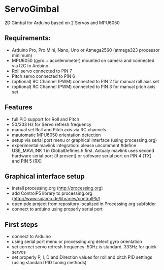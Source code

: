 # ServoGimbal
2D Gimbal for Arduino based on 2 Servos and MPU6050
## Requirements:
- Arduino Pro, Pro Mini, Nano, Uno or Atmega2560 (atmega323 processor minimum)
- MPU6050 (gyro + accelerometer) mounted on camera and connected via I2C to Arduino
- Roll servo connected to PIN 7
- Pitch servo connected to PIN 6
- (optional) RC Channel (PWM) connected to PIN 2 for manual roll axis set
- (optional) RC Channel (PWM) connected to PIN 3 for manual pitch axis set

## Features
- full PID support for Roll and Pitch
- 50/333 Hz for Servo refresh frequency
- manual set Roll and Pitch axis via RC channels
- mautomatic MPU6050 orientation detection
- setup via serial port menu or graphical interface (using processing.org)
- experimental mavlink integration: please uncomment #define USE_MAVLINK 1 in GlobalDefines.h first. Actualy mavlink uses second hardware serial port (if present) or software serial port on PIN 4 (TX) and PIN 5 (RX)

## Graphical interface setup
- install processing.org (http://processing.org)
- add ControlP5 library to processing.org (http://www.sojamo.de/libraries/controlP5/) 
- open pde project from repository localized in Processing.org subfolder
- connect to arduino using properly serial port

## First steps
- connect to Arduino
- using serial port menu or processing.org detect gyro orientation
- set correct servo refresh frequency: 50Hz is standard, 333Hz for quick servos
- set properly P, I, D and Direction values for roll and pitch PID settings (using standard PID tuning methods)

